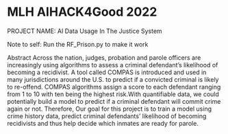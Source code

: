 # MLH AIHACK4Good 2022 

PROJECT NAME: AI Data Usage In The Justice System

Note to self: Run the RF_Prison.py to make it work


Abstract
Across the nation, judges, probation and parole officers are increasingly using
algorithms to assess a criminal defendant’s likelihood of becoming a recidivist. A tool called
COMPAS is introduced and used in many jurisdictions around the U.S. to predict if a
convicted criminal is likely to re-offend. COMPAS algorithms assign a score to each
defendant ranging from 1 to 10 with ten being the highest risk.With quantifiable data, we
could potentially build a model to predict if a criminal defendant will commit crime again or
not. Therefore, Our goal for this project is to train a model using crime history data, predict
criminal defendants’ likelihood of becoming recidivists and thus help decide which inmates
are ready for parole.
